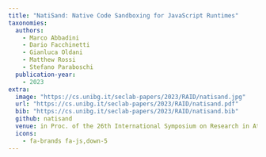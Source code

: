 ```yaml
---
title: "NatiSand: Native Code Sandboxing for JavaScript Runtimes"
taxonomies:
  authors:
    - Marco Abbadini
    - Dario Facchinetti
    - Gianluca Oldani
    - Matthew Rossi
    - Stefano Paraboschi
  publication-year:
    - 2023
extra:
  image: "https://cs.unibg.it/seclab-papers/2023/RAID/natisand.jpg"
  url: "https://cs.unibg.it/seclab-papers/2023/RAID/natisand.pdf"
  bib: "https://cs.unibg.it/seclab-papers/2023/RAID/natisand.bib"
  github: natisand
  venue: in Proc. of the 26th International Symposium on Research in Attacks, Intrusions and DefensesProc (RAID), Hong Kong, China, October 16-18, 2023
  icons:
    - fa-brands fa-js,down-5
---
```

